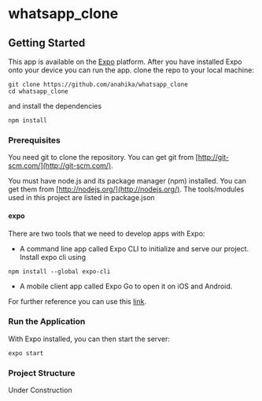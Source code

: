 # whatsapp_clone

## Getting Started
This app is available on the [Expo](https://expo.io/) platform. After you have installed Expo onto your device you can run the app.
clone the repo to your local machine:

```
git clone https://github.com/anahika/whatsapp_clone
cd whatsapp_clone
```
and install the dependencies
```
npm install
```
### Prerequisites
You need git to clone the repository. You can get git from
[http://git-scm.com/](http://git-scm.com/).

You must have node.js and its package manager (npm) installed. You can get them from  [http://nodejs.org/](http://nodejs.org/). The tools/modules used in this project are listed in package.json 

#### expo
There are two tools that we need to develop apps with Expo: 
* A command line app called Expo CLI to initialize and serve our project. Install expo cli using
```
npm install --global expo-cli
```
* A mobile client app called Expo Go to open it on iOS and Android. 

For further reference you can use this [link](https://docs.expo.io/get-started/installation/).

### Run the Application
With Expo installed, you can then start the server:

  ```
expo start
```
### Project Structure

Under Construction
